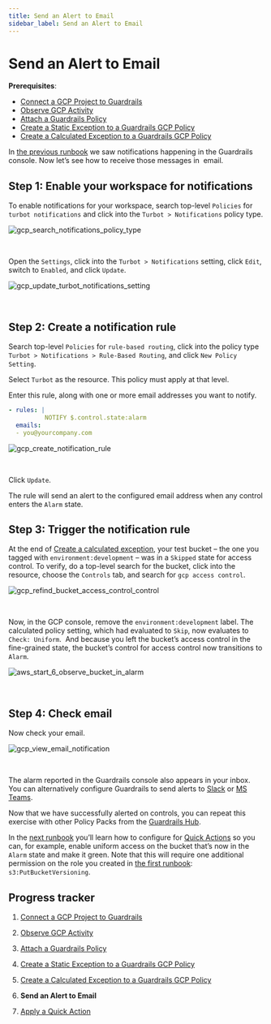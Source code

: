 ```yaml
---
title: Send an Alert to Email
sidebar_label: Send an Alert to Email
---
```



# Send an Alert to Email

**Prerequisites**: 

- [Connect a GCP Project to Guardrails](/guardrails/docs/runbooks/getting-started-gcp/connect-a-project/)
- [Observe GCP Activity](/guardrails/docs/runbooks/getting-started-gcp/observe-gcp-activity/)
- [Attach a Guardrails Policy](/guardrails/docs/runbooks/getting-started-gcp/attach-a-policy/)
- [Create a Static Exception to a Guardrails GCP Policy](/guardrails/docs/runbooks/getting-started-gcp/create-static-exception/)
- [Create a Calculated Exception to a Guardrails GCP Policy](/guardrails/docs/runbooks/getting-started-gcp/create-calculated-exception/)


In [the previous runbook](/guardrails/docs/runbooks/getting-started-gcp/create-calculated-exception) we saw notifications happening in the Guardrails console. Now let’s see how to receive those messages in  email. 

## Step 1: Enable your workspace for notifications

  
To enable notifications for your workspace, search top-level `Policies` for `turbot notifications` and click into the `Turbot > Notifications` policy type.  
<p><img alt="gcp_search_notifications_policy_type" src="/images/docs/guardrails/runbooks/getting-started-gcp/send-alert-to-email/gcp-search-notifications-policy-type.png"/></p><br/>  


Open the `Settings`, click into the `Turbot > Notifications` setting, click `Edit`, switch to `Enabled`, and click `Update`.  
<p><img alt="gcp_update_turbot_notifications_setting" src="/images/docs/guardrails/runbooks/getting-started-gcp/send-alert-to-email/gcp-update-turbot-notifications-setting.png"/></p><br/>

## Step 2: Create a notification rule

Search top-level `Policies` for `rule-based routing`, click into the policy type `Turbot > Notifications > Rule-Based Routing`, and click `New Policy Setting`.  
  
Select `Turbot` as the resource. This policy must apply at that level.  
  
Enter this rule, along with one or more email addresses you want to notify.  
  
```yaml
- rules: |
          NOTIFY $.control.state:alarm
  emails:
  - you@yourcompany.com  
```  
<p><img alt="gcp_create_notification_rule" src="/images/docs/guardrails/runbooks/getting-started-gcp/send-alert-to-email/gcp-create-notification-rule.png"/></p><br/>

Click `Update`.  


The rule will send an alert to the configured email address when any control enters the `Alarm` state.

## Step 3: Trigger the notification rule

At the end of [Create a calculated exception](/guardrails/docs/runbooks/getting-started-gcp/create_calculated_exception), your test bucket – the one you tagged with `environment:development` – was in a `Skipped` state for access control. To verify, do a top-level search for the bucket, click into the resource, choose the `Controls` tab, and search for `gcp access control`.
<p><img alt="gcp_refind_bucket_access_control_control" src="/images/docs/guardrails/runbooks/getting-started-gcp/send-alert-to-email/gcp-refind-bucket-access-control-control.png"/></p><br/>

Now, in the GCP console, remove the `environment:development` label. The calculated policy setting, which had evaluated to `Skip`, now evaluates to `Check: Uniform`.  And because you left the bucket’s access control in the fine-grained state, the bucket’s control for access control now transitions to `Alarm`.   
<p><img alt="aws_start_6_observe_bucket_in_alarm" src="/images/docs/guardrails/runbooks/getting-started-gcp/send-alert-to-email/aws-start-6-observe-bucket-in-alarm.png"/></p><br/>  


## Step 4: Check email

  
Now check your email.
<p><img alt="gcp_view_email_notification" src="/images/docs/guardrails/runbooks/getting-started-gcp/send-alert-to-email/gcp-view-email-notification.png"/></p><br/>

  
The alarm reported in the Guardrails console also appears in your inbox. You can alternatively configure Guardrails to send alerts to [Slack]([guardrails/docs/guides/notifications/templates#example-slack-template](https://turbot.com/guardrails/docs/guides/notifications/templates#example-slack-template)) or [MS Teams](/guardrails/docs/guides/notifications/templates#example-ms-teams-template).

Now that we have successfully alerted on controls, you can repeat this exercise with other Policy Packs from the [Guardrails Hub](hub.guardrails.com). 

In the [next runbook](/guardrails/docs/runbooks/getting-started-gcp/apply-quick-action) you’ll learn how to configure for [Quick Actions]([/guardrails/docs/guides/quick-actions](https://turbot.com/guardrails/docs/guides/quick-actions#enabling-quick-actions)) so you can, for example, enable uniform access on the bucket that’s now in the `Alarm` state and make it green. Note that this will require one additional permission on the role you created in [the first runbook]([/](https://turbot.com/guardrails/docs/guides/notifications/templates#example-slack-template)guardrails/docs/runbooks/getting-started-aws/connect-an-account): `s3:PutBucketVersioning`. 


## Progress tracker

1. [Connect a GCP Project to Guardrails](/guardrails/docs/runbooks/getting-started-gcp/connect-a-project/)

2. [Observe GCP Activity](/guardrails/docs/runbooks/getting-started-gcp/observe-gcp-activity/)

3. [Attach a Guardrails Policy](/guardrails/docs/runbooks/getting-started-gcp/attach-a-policy/)

4. [Create a Static Exception to a Guardrails GCP Policy](/guardrails/docs/runbooks/getting-started-gcp/create-static-exception/)

5. [Create a Calculated Exception to a Guardrails GCP Policy](/guardrails/docs/runbooks/getting-started-gcp/create-calculated-exception/)

6. **Send an Alert to Email**

7. [Apply a Quick Action](/guardrails/docs/runbooks/getting-started-gcp/apply-quick-action/)
